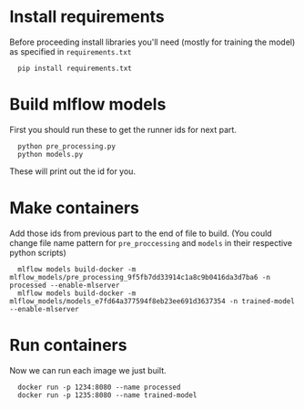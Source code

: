 # Install requirements

Before proceeding install libraries you'll need (mostly for training the model) as specified in `requirements.txt`
```
  pip install requirements.txt
```


# Build mlflow models
First you should run these to get the runner ids for next part.
```
  python pre_processing.py
  python models.py
```
These will print out the id for you.
# Make containers
Add those ids from previous part to the end of file to build. (You could change file name pattern for `pre_proccessing` and `models` in their respective python scripts)
```
  mlflow models build-docker -m mlflow_models/pre_processing_9f5fb7dd33914c1a8c9b0416da3d7ba6 -n processed --enable-mlserver
  mlflow models build-docker -m mlflow_models/models_e7fd64a377594f8eb23ee691d3637354 -n trained-model --enable-mlserver
```

# Run containers
Now we can run each image we just built.
```
  docker run -p 1234:8080 --name processed
  docker run -p 1235:8080 --name trained-model
```
